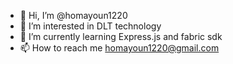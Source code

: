 - 👋 Hi, I’m @homayoun1220
- 👀 I’m interested in DLT technology
- 🌱 I’m currently learning Express.js and fabric sdk
- 📫 How to reach me homayoun1220@gmail.com

<!---
homayoun1220/homayoun1220 is a ✨ special ✨ repository because its `README.md` (this file) appears on your GitHub profile.
You can click the Preview link to take a look at your changes.
--->
